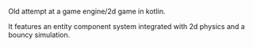 Old attempt at a game engine/2d game in kotlin.

It features an entity component system integrated with 2d physics and a bouncy simulation.
